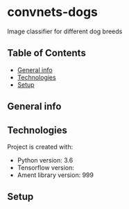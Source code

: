# convnets-dogs
Image classifier for different dog breeds
## Table of Contents
* [General info](#general-info)
* [Technologies](#technologies)
* [Setup](#setup)
## General info

## Technologies
Project is created with:
* Python version: 3.6
* Tensorflow version: 
* Ament library version: 999
## Setup
